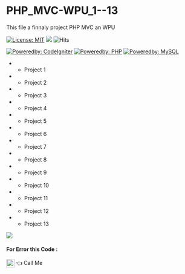 # PHP_MVC-WPU_1--13
This file a finnaly project PHP MVC an WPU

[![License: MIT](https://img.shields.io/badge/License-MIT-yellow.svg?style=plastic)](https://opensource.org/licenses/MIT)
![](https://img.shields.io/github/watchers/SyahrulMSI/PHP_MVC-WPU_1--13.svg)
![Hits](https://hitcounter.pythonanywhere.com/count/tag.svg?url=https://github.com/SyahrulMSI/PHP_MVC-WPU_1--13)

[![Poweredby: CodeIgniter](https://img.shields.io/badge/Bootstrap-v5.0-lightgrey.svg?style=plastic&logo=bootstrap&logoColor=white&labelColor=orange)](https://codeigniter.com/) [![Poweredby: PHP](https://img.shields.io/badge/php-%3E=8.0.9-lightgrey.svg?style=plastic&logo=php&logoColor=white&labelColor=8892BF)](http://www.php.net/) [![Poweredby: MySQL](https://img.shields.io/badge/MySQL-%3E=8.0-lightgrey.svg?style=plastic&logo=mysql&logoColor=white&labelColor=0074a3)](https://www.mysql.com)

- - Project 1
- - Project 2
- - Project 3
- - Project 4
- - Project 5
- - Project 6
- - Project 7
- - Project 8
- - Project 9
- - Project 10
- - Project 11
- - Project 12
- - Project 13

</a>

![](http://ForTheBadge.com/images/badges/built-with-love.svg)

<a>

#### For Error this Code : 
[<img align="left" alt="codeSTACKr | Whatsapp" width="22px" src="https://cdn.jsdelivr.net/npm/simple-icons@v3/icons/whatsapp.svg" />][whatsapp]:point_left:<a> Call Me </a>


  
  
</details>

[whatsapp]: http://wa.me/6285800776945
